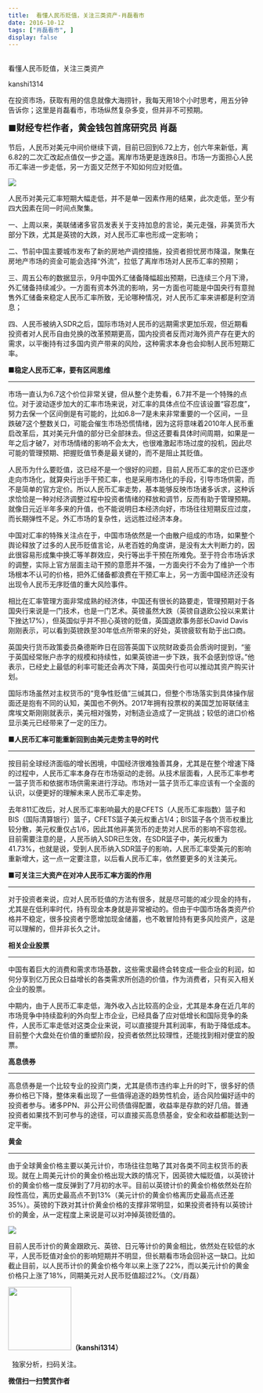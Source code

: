 ```yaml
---
title:  看懂人民币贬值，关注三类资产-肖磊看市
date: 2016-10-12
tags: ["肖磊看市", ]
display: false
---
```



## 



看懂人民币贬值，关注三类资产




kanshi1314




在投资市场，获取有用的信息就像大海捞针，我每天用18个小时思考，用五分钟告诉你；这里是肖磊看市，市场纵然复杂多变，但并非不可预期。


<a name="OLE_LINK3"></a>**<strong style="max-width: 100%; font-size: 18px; text-align: justify; line-height: 1.6; text-indent: 40px; box-sizing: border-box !important; word-wrap: break-word !important;">■财经专栏作者，黄金钱包首席研究员 肖磊**</strong>



节后，人民币对美元中间价继续下调，目前已回到6.72上方，创六年来新低，离6.82的二次汇改起点值仅一步之遥。离岸市场更是连跌8日。市场一方面担心人民币汇率进一步走低，另一方面又茫然于不知如何应对贬值。



<img data-s="300,640" data-type="png" src="http://mmbiz.qpic.cn/mmbiz_png/rIYcHn0KrPS9viaWgiauvYDFiaZX0LxzuXHiaveyRAicCS8k81k5AznmJE3p1hTQLpibmBQXscMBlsfS3bSVEwK7QTLQ/0?wx_fmt=png" data-ratio="0.5945378151260504" data-w="952"/>

人民币对美元汇率短期大幅走低，并不是单一因素作用的结果，此次走低，至少有四大因素在同一时间点聚集。



一、上周以来，美联储诸多官员发表关于支持加息的言论，美元走强，非美货币大部分下跌，尤其是英镑的大跌，对人民币汇率也形成一定影响；



二、节前中国主要城市发布了新的房地产调控措施，投资者担忧房市降温，聚集在房地产市场的资金可能会选择“外流”，拉低了离岸市场对人民币汇率的预期；



三、周五公布的数据显示，9月中国外汇储备降幅超出预期，已连续三个月下滑，外汇储备持续减少。一方面有资本外流的影响，另一方面也可能是中国央行有意抛售外汇储备来稳定人民币汇率所致，无论哪种情况，对人民币汇率来讲都是利空消息；



四、人民币被纳入SDR之后，国际市场对人民币的远期需求更加乐观，但近期看投资者对人民币自由兑换的改革预期更高，国内投资者反而对海外资产存在更大的需求，以平衡持有过多国内资产带来的风险，这种需求本身也会抑制人民币短期汇率。





**■稳定人民币汇率，要有区间思维**

****

市场一直认为6.7这个价位非常关键，但从整个走势看，6.7并不是一个特殊的点位。对于波动逐步加大的汇率市场来说，对汇率的具体点位不应该设置“容忍度”，努力去保一个区间倒是有可能的，比如6.8—7是未来非常重要的一个区间，一旦跌破7这个整数关口，可能会催生市场恐慌情绪，因为这将意味着2010年人民币重启改革后，其对美元升值的部分已全部抹去。但这还要看具体时间周期，如果是一年之后才破7，对市场情绪的影响不会太大，也很难激起市场过度的投机，因此尽可能的管理预期、把握贬值节奏是最关键的，而不是阻止其贬值。



人民币为什么要贬值，这已经不是一个很好的问题，目前人民币汇率的定价已逐步走向市场化，就算央行出手干预汇率，也是采用市场化的手段，引导市场供需，而不是简单的官方定价。所以人民币汇率走势，基本能够反映市场诸多诉求，这种诉求恰恰是一种对经济调整过程中投资者情绪的释放和调节，反而有助于管理预期。就像日元近半年多来的升值，也不能说明日本经济向好，市场往往短期反应过度，而长期弹性不足。外汇市场的复杂性，远远胜过经济本身。



中国对汇率的特殊关注点在于，中国市场依然是一个由散户组成的市场，如果整个舆论释放了过多的人民币贬值言论，从老百姓的角度讲，是没有太大判断力的，因此很容易形成集中换汇等羊群效应，央行等出手干预在所难免。至于符合市场诉求的调整，实际上官方层面主动干预的意愿并不强，一方面央行不会为了维护一个市场根本不认可的价格，把外汇储备都浪费在干预汇率上，另一方面中国经济还没有出现令人民币无序贬值的重大风险事件。



相比在汇率管理方面非常成熟的经济体，中国还有很长的路要走，管理预期对于各国央行来说是一门技术，也是一门艺术。英镑虽然大跌（英镑自退欧公投以来累计下挫达17%），但英国似乎并不担心英镑的贬值，英国退欧事务部长David Davis刚刚表示，可以看到英镑跌至30年低点所带来的好处，英镑疲软有助于出口商。



英国央行货币政策委员桑德斯昨日在回答英国下议院财政委员会质询时提到，“鉴于英国经常账户赤字的规模和持续性，如果英镑进一步下跌，我不会感到惊讶。”他表示，已经史上最低的利率可能还会再次下降，英国央行也可以推动其资产购买计划。



国际市场虽然对主权货币的“竞争性贬值”三缄其口，但整个市场落实到具体操作层面还是抱有不同的认知，美国也不例外。2017年拥有投票权的美国芝加哥联储主席埃文斯刚刚就表示，美元相对强势，对制造业造成了一定挑战；较低的进口价格显示美元已经带来了一定的压力。





**■人民币汇率可能重新回到由美元走势主导的时代**

****

按目前全球经济面临的增长困境，中国经济很难独善其身，尤其是在整个增速下降的过程中，人民币汇率本身存在市场驱动的走弱。从技术层面看，人民币汇率参考一篮子货币和依据市场供需来进行浮动。市场对一篮子货币汇率应该有一个全面的认识，以便更好的理解未来人民币汇率走势。



去年811汇改后，对人民币汇率影响最大的是CFETS（人民币汇率指数）篮子和BIS（国际清算银行）篮子，CFETS篮子美元权重占1/4；BIS篮子各个货币权重比较分散，美元权重仅占1/6，因此其他非美货币的走势对人民币的影响不容忽视。目前需要注意的是，人民币纳入SDR已生效，在SDR篮子中，美元权重为41.73%，也就是说，受到人民币纳入SDR篮子的影响，人民币汇率受美元的影响重新增大，这一点一定要注意，以后看人民币汇率，依然要更多的关注美元。





■**可关注三大资产在对冲人民币汇率方面的作用**

****

对于投资者来说，应对人民币贬值的方法有很多，就是尽可能的减少现金的持有，尤其是在低利率时代，持有现金本身就是非常被动的。但由于中国市场各类资产价格并不稳定，很多投资者宁愿增加现金储蓄，也不敢冒险持有更多风险资产，这是可以理解的，但并非长久之计。





**相关企业股票**

****

中国有着巨大的消费和需求市场基数，这些需求最终会转变成一些企业的利润，如何分享到亿万民众日益增长的各类需求所创造的价值，作为消费者，只有买入相关企业的股票。



中期内，由于人民币汇率走低，海外收入占比较高的企业，尤其是本身在近几年的市场竞争中持续盈利的外向型上市企业，已经具备了应对低增长和国际竞争的条件，人民币汇率走低对这类企业来说，可以直接提升其利润率，有助于降低成本。目前整个大盘处在价值的重塑阶段，投资者依然比较理性，还能找到相对便宜的股票。





**高息债券**

****

高息债券是一个比较专业的投资门类，尤其是债市违约率上升的时下，很多好的债券价格已下降，整体来看出现了一些值得追逐的趋势性机会，适合风险偏好适中的投资者参与。诸多PPN、非公开公司债值得配置，收益率是存款的好几倍。普通投资者如果找不到可参与的途径，可以直接买高息债基金，安全和收益都能达到一定平衡。





**黄金**

****

由于全球黄金价格主要以美元计价，市场往往忽略了其对各类不同主权货币的表现。就在上周美元计价的黄金价格出现大跌的情况下，因英镑大幅贬值，以英镑计价的黄金价格一度反弹到了7月初的水平。目前以英镑计价的黄金价格依然处在阶段性高位，离历史最高点不到13%（美元计价的黄金价格离历史最高点还差35%）。英镑的下跌对其计价黄金价格的支撑非常明显，如果投资者持有以英镑计价的黄金，从一定程度上来说是可以对冲掉英镑贬值的。



<img data-s="300,640" data-type="png" src="http://mmbiz.qpic.cn/mmbiz_png/rIYcHn0KrPS9viaWgiauvYDFiaZX0LxzuXH4Ylkia0qM8bqEiapiaiaWYJPJ1mmq6G6Dzx3qQxp8EzMCCibTheFOrA0xVA/0?wx_fmt=png" data-ratio="0.5431861804222649" data-w="1042"/>

目前人民币计价的黄金跟欧元、英镑、日元等计价的黄金相比，依然处在较低的水平，人民币贬值对金价的影响短期并不明显，但长期看市场会回补这一缺口。比如截止目前，以人民币计价的黄金价格今年以来上涨了22%，而以美元计价的黄金价格只上涨了18%，同期美元对人民币贬值超过2%。（文/肖磊）



<img data-ratio="1" data-s="300,640" data-type="png" data-w="129" width="129px" width="129px" src="http://mmbiz.qpic.cn/mmbiz/rIYcHn0KrPQ4nqiakSpAnZPNSBYdTtpdCELmtbN8iasCKX0AXDKwVJIq1gWcaGVbdt83BgU9ibs9W4vKo34H3ZOBw/640?" style="height: 129px !important; box-sizing: border-box !important; word-wrap: break-word !important; visibility: visible !important; width: 129px !important;"/>**（kanshi1314）**

 &nbsp; 独家分析，扫码关注。






**微信扫一扫赞赏作者**